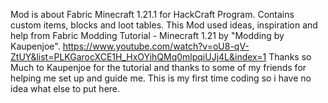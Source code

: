 Mod is about Fabric Minecraft 1.21.1 for HackCraft Program.
Contains custom items, blocks and loot tables.
This Mod used ideas, inspiration and help from Fabric Modding Tutorial - Minecraft 1.21 by "Modding by Kaupenjoe".
https://www.youtube.com/watch?v=oU8-qV-ZtUY&list=PLKGarocXCE1H_HxOYihQMq0mlpqiUJj4L&index=1 
Thanks so Much to Kaupenjoe for the tutorial and thanks to some of my friends for helping me set up and guide me.
This is my first time coding so i have no idea what else to put here. 
